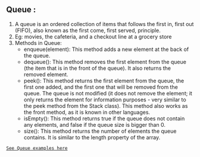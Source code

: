 ## Queue :

1. A queue is an ordered collection of items that follows the first in, first out (FIFO), also known as the first come, first served, principle.
2. Eg: movies, the cafeteria, and a checkout line at a grocery store 
3. Methods in Queue:
   * enqueue(element): This method adds a new element at the back of the queue.
   * dequeue(): This method removes the first element from the queue (the item that is in the front of the queue). It also returns the removed element.
   * peek(): This method returns the first element from the queue, the first one added, and the first one that will be removed from the queue. The queue is not modified (it does not remove the element; it only returns the element for information purposes - very similar to the peek method from the Stack class). This method also works as the front method, as it is known in other languages. 
   * isEmpty(): This method returns true if the queue does not contain any elements, and false if the queue size is bigger than 0.
   * size(): This method returns the number of elements the queue contains. It is similar to the length property of the array.

[`See Queue examples here`](src/queue/queue.js)
